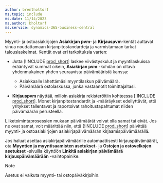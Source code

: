 ```yaml
---
author: brentholtorf
ms.topic: include
ms.date: 11/14/2023
ms.author: bholtorf
ms.service: dynamics-365-business-central
---
```


Myynti- ja ostoasiakirjojen **Asiakirjan pvm**- ja **Kirjauspvm**-kentät auttavat sinua noudattamaan kirjanpitostandardeja ja varmistamaan tarkat talouslaskelmat. Kentät ovat eri tarkoituksia varten:

- Jotta [!INCLUDE [prod_short](prod_short.md)] laskee viivästyskulut ja myyntilaskuissa erääntyvät summat oikein, **Asiakirjan pvm** -kohdan on oltava yhdenmukainen yhden seuraavista päivämääristä kanssa:

   - Asiakkaalle lähettämäsi myyntilaskun päivämäärä. 
   - Päivämäärä ostolaskussa, jonka vastaanotit toimittajaltasi.
- **Kirjauspvm** näyttää, milloin asiakirja rekisteröitiin kohteessa [!INCLUDE [prod_short](prod_short.md)]. Monet kirjanpitostandardit ja -määräykset edellyttävät, että yritykset tallentavat ja raportoivat rahoitustapahtumat niiden päivämäärän perusteella.

Liiketoimintaprosessien mukaan päivämäärät voivat olla samat tai eivät. Jos ne ovat samat, voit määrittää niin, että [!INCLUDE [prod_short](prod_short.md)] päivittää myynti- ja ostoasiakirjojen asiakirjapäivämäärän kirjaamispäivämäärällä.  
  
Jos haluat asettaa asiakirjapäivämäärille automaattisesti kirjauspäivämäärät, ota **Myyntien ja myyntisaamisten asetukset**- ja **Ostojen ja ostovelkojen asetukset** -sivuilla käyttöön **Linkitä asiakirjan päivämäärä kirjauspäivämäärään** -vaihtopainike.

> [!NOTE]
> Asetus ei vaikuta myynti- tai ostopäiväkirjoihin.